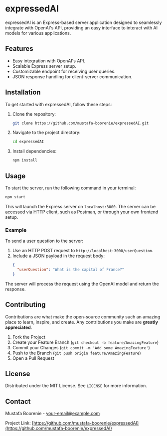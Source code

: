 
# expressedAI

expressedAI is an Express-based server application designed to seamlessly integrate with OpenAI's API, providing an easy interface to interact with AI models for various applications.

## Features

- Easy integration with OpenAI's API.
- Scalable Express server setup.
- Customizable endpoint for receiving user queries.
- JSON response handling for client-server communication.

## Installation

To get started with expressedAI, follow these steps:

1. Clone the repository:
   ```bash
   git clone https://github.com/mustafa-boorenie/expressedAI.git
   ```
2. Navigate to the project directory:
   ```bash
   cd expressedAI
   ```
3. Install dependencies:
   ```bash
   npm install
   ```

## Usage

To start the server, run the following command in your terminal:

```bash
npm start
```

This will launch the Express server on `localhost:3000`. The server can be accessed via HTTP client, such as Postman, or through your own frontend setup.

### Example

To send a user question to the server:

1. Use an HTTP POST request to `http://localhost:3000/userQuestion`.
2. Include a JSON payload in the request body:
   ```json
   {
     "userQuestion": "What is the capital of France?"
   }
   ```

The server will process the request using the OpenAI model and return the response.

## Contributing

Contributions are what make the open-source community such an amazing place to learn, inspire, and create. Any contributions you make are **greatly appreciated**.

1. Fork the Project
2. Create your Feature Branch (`git checkout -b feature/AmazingFeature`)
3. Commit your Changes (`git commit -m 'Add some AmazingFeature'`)
4. Push to the Branch (`git push origin feature/AmazingFeature`)
5. Open a Pull Request

## License

Distributed under the MIT License. See `LICENSE` for more information.

## Contact

Mustafa Boorenie - [your-email@example.com](mailto:mustafa@bdqholdings.com)

Project Link: [https://github.com/mustafa-boorenie/expressedAI](https://github.com/mustafa-boorenie/expressedAI)
